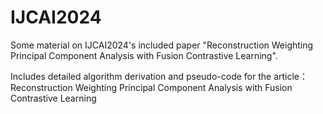 # IJCAI2024
Some material on IJCAI2024's included paper "Reconstruction Weighting Principal Component Analysis  with Fusion Contrastive Learning".

Includes detailed algorithm derivation and pseudo-code for the article：Reconstruction Weighting Principal Component Analysis with Fusion Contrastive Learning
